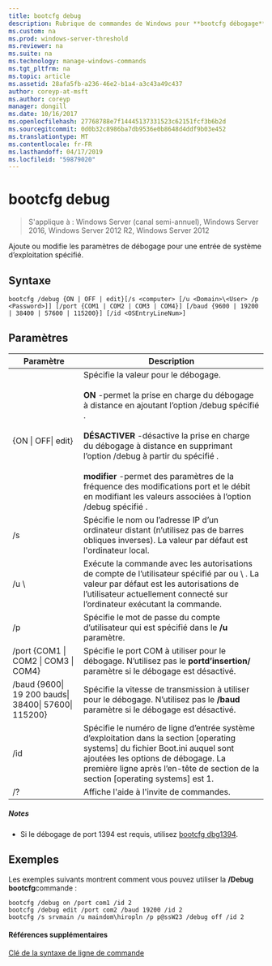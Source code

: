```yaml
---
title: bootcfg debug
description: Rubrique de commandes de Windows pour **bootcfg débogage** - ajoute ou modifie les paramètres de débogage pour une entrée de système d’exploitation spécifié.
ms.custom: na
ms.prod: windows-server-threshold
ms.reviewer: na
ms.suite: na
ms.technology: manage-windows-commands
ms.tgt_pltfrm: na
ms.topic: article
ms.assetid: 28afa5fb-a236-46e2-b1a4-a3c43a49c437
author: coreyp-at-msft
ms.author: coreyp
manager: dongill
ms.date: 10/16/2017
ms.openlocfilehash: 27768788e7f14445137331523c62151fcf3b6b2d
ms.sourcegitcommit: 0d0b32c8986ba7db9536e0b8648d4ddf9b03e452
ms.translationtype: MT
ms.contentlocale: fr-FR
ms.lasthandoff: 04/17/2019
ms.locfileid: "59879020"
---
```

# <a name="bootcfg-debug"></a>bootcfg debug

>S'applique à : Windows Server (canal semi-annuel), Windows Server 2016, Windows Server 2012 R2, Windows Server 2012

Ajoute ou modifie les paramètres de débogage pour une entrée de système d’exploitation spécifié.

## <a name="syntax"></a>Syntaxe
```
bootcfg /debug {ON | OFF | edit}[/s <computer> [/u <Domain>\<User> /p <Password>]] [/port {COM1 | COM2 | COM3 | COM4}] [/baud {9600 | 19200 | 38400 | 57600 | 115200}] [/id <OSEntryLineNum>]
```
## <a name="parameters"></a>Paramètres
|Paramètre|Description|
|-------|--------|
|{ON &#124; OFF&#124; edit}|Spécifie la valeur pour le débogage.<br /><br />**ON** -permet la prise en charge du débogage à distance en ajoutant l’option /debug spécifié <OSEntryLineNum>.<br /><br />**DÉSACTIVER** -désactive la prise en charge du débogage à distance en supprimant l’option /debug à partir du spécifié <OSEntryLineNum>.<br /><br />**modifier** -permet des paramètres de la fréquence des modifications port et le débit en modifiant les valeurs associées à l’option /debug spécifié <OSEntryLineNum>.|
|/s <computer>|Spécifie le nom ou l’adresse IP d’un ordinateur distant (n’utilisez pas de barres obliques inverses). La valeur par défaut est l'ordinateur local.|
|/u <Domain>\\<User>|Exécute la commande avec les autorisations de compte de l’utilisateur spécifié par <User> ou <Domain> \\ <User>. La valeur par défaut est les autorisations de l’utilisateur actuellement connecté sur l’ordinateur exécutant la commande.|
|/p <Password>|Spécifie le mot de passe du compte d’utilisateur qui est spécifié dans le **/u** paramètre.|
|/port {COM1 &#124; COM2 &#124; COM3 &#124; COM4}|Spécifie le port COM à utiliser pour le débogage. N’utilisez pas le **portd’insertion/** paramètre si le débogage est désactivé.|
|/baud {9600&#124; 19 200 bauds&#124; 38400&#124; 57600&#124; 115200}|Spécifie la vitesse de transmission à utiliser pour le débogage. N’utilisez pas le **/baud** paramètre si le débogage est désactivé.|
|/id <OSEntryLineNum>|Spécifie le numéro de ligne d’entrée système d’exploitation dans la section [operating systems] du fichier Boot.ini auquel sont ajoutées les options de débogage. La première ligne après l’en-tête de section de la section [operating systems] est 1.|
|/?|Affiche l'aide à l'invite de commandes.|
##### <a name="remarks"></a>Notes
-   Si le débogage de port 1394 est requis, utilisez [bootcfg dbg1394](bootcfg-dbg1394.md).
## <a name="BKMK_examples"></a>Exemples
Les exemples suivants montrent comment vous pouvez utiliser la **/Debug bootcfg**commande :
```
bootcfg /debug on /port com1 /id 2 
bootcfg /debug edit /port com2 /baud 19200 /id 2 
bootcfg /s srvmain /u maindom\hiropln /p p@ssW23 /debug off /id 2
```
#### <a name="additional-references"></a>Références supplémentaires
[Clé de la syntaxe de ligne de commande](command-line-syntax-key.md)
